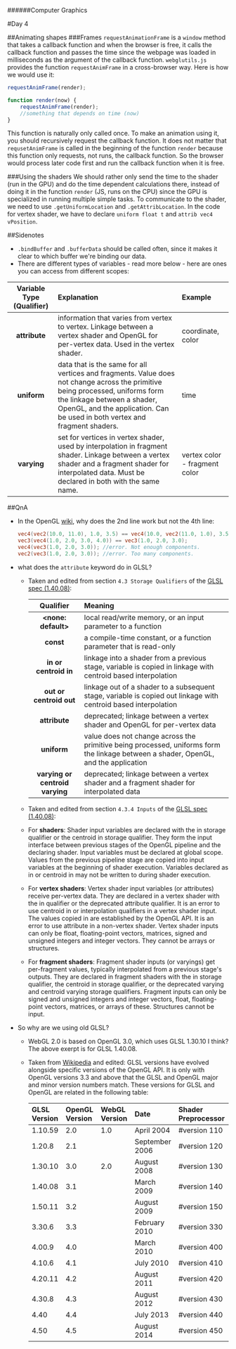######Computer Graphics

#Day 4

##Animating shapes
###Frames
`requestAnimationFrame` is a `window` method that takes a callback function and when the browser is free, it calls the callback function and passes the time since the webpage was loaded in milliseconds as the argument of the callback function. `webglutils.js` provides the function `requestAnimFrame` in a cross-browser way. Here is how we would use it:

```js
requestAnimFrame(render);

function render(now) {
	requestAnimFrame(render);
	//something that depends on time (now)
}
```

This function is naturally only called once. To make an animation using it, you should recursively request the callback function. It does not matter that `requsetAnimFrame` is called in the beginning of the function `render` because this function only requests, not runs, the callback function. So the browser would process later code first and run the callback function when it is free.

###Using the shaders
We should rather only send the time to the shader (run in the GPU) and do the time dependent calculations there, instead of doing it in the function `render` (JS, runs on the CPU) since the GPU is specialized in running multiple simple tasks. To communicate to the shader, we need to use `.getUniformLocation` and `.getAttribLocation`. In the code for vertex shader, we have to declare `uniform float t` and `attrib vec4 vPosition`. 



##Sidenotes
- `.bindBuffer` and `.bufferData` should be called often, since it makes it clear to which buffer we're binding our data.
- There are different types of variables - read more below - here are ones you can access from different scopes:

| Variable Type (Qualifier) | Explanation | Example |
| :-----: | :----- | :----- |
| **attribute**             | information that varies from vertex to vertex. Linkage between a vertex shader and OpenGL for per-vertex data. Used in the vertex shader. | coordinate, color |
| **uniform**               | data that is the same for all vertices and fragments. Value does not change across the primitive being processed, uniforms form the linkage between a shader, OpenGL, and the application. Can be used in both vertex and fragment shaders. | time |
| **varying**               | set for vertices in vertex shader, used by interpolation in fragment shader. Linkage between a vertex shader and a fragment shader for interpolated data. Must be declared in both with the same name. | vertex color - fragment color |

##QnA
- In the OpenGL [wiki](https://www.opengl.org/wiki/Data_Type_(GLSL)#Vector_constructors), why does the 2nd line work but not the 4th line:

	```glsl
	vec4(vec2(10.0, 11.0), 1.0, 3.5) == vec4(10.0, vec2(11.0, 1.0), 3.5);
	vec3(vec4(1.0, 2.0, 3.0, 4.0)) == vec3(1.0, 2.0, 3.0);
	vec4(vec3(1.0, 2.0, 3.0)); //error. Not enough components.
	vec2(vec3(1.0, 2.0, 3.0)); //error. Too many components.
	```
- what does the `attribute` keyword do in GLSL?
	- Taken and edited from section `4.3 Storage Qualifiers` of the [GLSL spec (1.40.08)](https://www.opengl.org/registry/doc/GLSLangSpec.Full.1.40.08.pdf):

		| Qualifier                       | Meaning       |
		| :-----------------------------: | :------------ |
		| **\<none: default\>**           | local read/write memory, or an input parameter to a function |
		| **const**                       | a compile-time constant, or a function parameter that is read-only |
		| **in or centroid in**           | linkage into a shader from a previous stage, variable is copied in linkage with centroid based interpolation |
		| **out or centroid out**         | linkage out of a shader to a subsequent stage, variable is copied out linkage with centroid based interpolation |
		| **attribute**                   | deprecated; linkage between a vertex shader and OpenGL for per-vertex data |
		| **uniform**                     | value does not change across the primitive being processed, uniforms form the linkage between a shader, OpenGL, and the application |
		| **varying or centroid varying** | deprecated; linkage between a vertex shader and a fragment shader for interpolated data |
	- Taken and edited from section `4.3.4 Inputs` of the [GLSL spec (1.40.08)](https://www.opengl.org/registry/doc/GLSLangSpec.Full.1.40.08.pdf):
	- For **shaders**: Shader input variables are declared with the in storage qualifier or the centroid in storage qualifier. They form the input interface between previous stages of the OpenGL pipeline and the declaring shader. Input variables must be declared at global scope. Values from the previous pipeline stage are copied into input variables at the beginning of shader execution. Variables declared as in or centroid in may not be written to during shader execution. 
	- For **vertex shaders**: Vertex shader input variables (or attributes) receive per-vertex data. They are declared in a vertex shader with the in qualifier or the deprecated attribute qualifier. It is an error to use centroid in or interpolation qualifiers in a vertex shader input. The values copied in are established by the OpenGL API. It is an error to use attribute in a non-vertex shader. Vertex shader inputs can only be float, floating-point vectors, matrices, signed and unsigned integers and integer vectors. They cannot be arrays or structures. 
	- For **fragment shaders**: Fragment shader inputs (or varyings) get per-fragment values, typically interpolated from a previous stage's outputs. They are declared in fragment shaders with the in storage qualifier, the centroid in storage qualifier, or the deprecated varying and centroid varying storage qualifiers. Fragment inputs can only be signed and unsigned integers and integer vectors, float, floating-point vectors, matrices, or arrays of these. Structures cannot be input. 
- So why are we using old GLSL?
	- WebGL 2.0 is based on OpenGL 3.0, which uses GLSL 1.30.10 I think? The above exerpt is for GLSL 1.40.08.
	- Taken from [Wikipedia](https://en.wikipedia.org/wiki/OpenGL_Shading_Language#Versions) and edited: GLSL versions have evolved alongside specific versions of the OpenGL API. It is only with OpenGL versions 3.3 and above that the GLSL and OpenGL major and minor version numbers match. These versions for GLSL and OpenGL are related in the following table:

		| GLSL Version | OpenGL Version | WebGL Version | Date           | Shader Preprocessor |
		| :----------- | :------------- | :------------ | :------------- | :------------------ |
		| 1.10.59      | 2.0            | 1.0           | April 2004     | #version 110        |
		| 1.20.8       | 2.1            |               | September 2006 | #version 120        |
		| 1.30.10      | 3.0            | 2.0           | August 2008    | #version 130        |
		| 1.40.08      | 3.1            |               | March 2009     | #version 140        |
		| 1.50.11      | 3.2            |               | August 2009    | #version 150        |
		| 3.30.6       | 3.3            |               | February 2010  | #version 330        |
		| 4.00.9       | 4.0            |               | March 2010     | #version 400        |
		| 4.10.6       | 4.1            |               | July 2010      | #version 410        |
		| 4.20.11      | 4.2            |               | August 2011    | #version 420        |
		| 4.30.8       | 4.3            |               | August 2012    | #version 430        |
		| 4.40         | 4.4            |               | July 2013      | #version 440        |
		| 4.50         | 4.5            |               | August 2014    | #version 450        |
